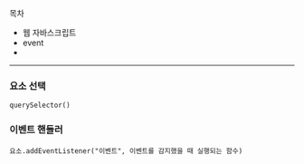목차  
- 웹 자바스크립트
- event
- 

- - -

### 요소 선택  
`querySelector()`  


### 이벤트 핸들러  
`요소.addEventListener("이벤트", 이벤트를 감지했을 때 실행되는 함수)`
